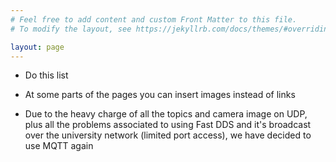 ```yaml
---
# Feel free to add content and custom Front Matter to this file.
# To modify the layout, see https://jekyllrb.com/docs/themes/#overriding-theme-defaults

layout: page
---
```


- Do this list
- At some parts of the pages you can insert images instead of links

- Due to the heavy charge of all the topics and camera image on UDP, plus all the problems associated to using Fast DDS and it's broadcast over the university network (limited port access), we have decided to use MQTT again